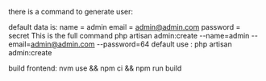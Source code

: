there is a command to generate user:

default data is:
name = admin
email = admin@admin.com
password = secret
This is the full command
php artisan admin:create --name=admin --email=admin@admin.com --password=64
default use : php artisan admin:create

build frontend: nvm use && npm ci && npm run build

